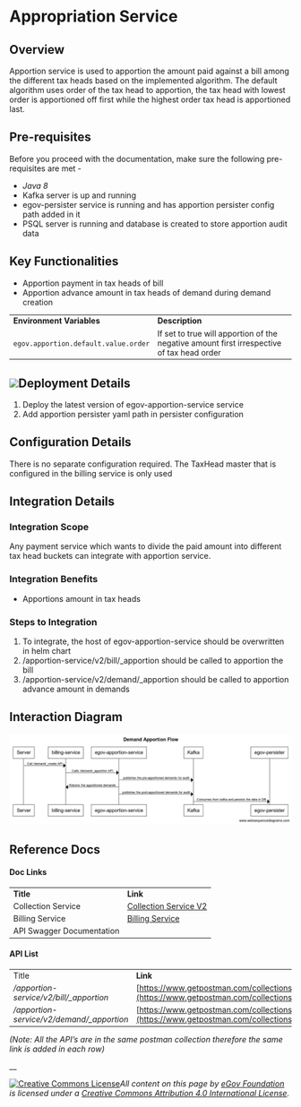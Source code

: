 # Appropriation Service

## Overview

Apportion service is used to apportion the amount paid against a bill among the different tax heads based on the implemented algorithm. The default algorithm uses order of the tax head to apportion, the tax head with lowest order is apportioned off first while the highest order tax head is apportioned last.

## Pre-requisites

Before you proceed with the documentation, make sure the following pre-requisites are met -

* _Java 8_
* Kafka server is up and running
* egov-persister service is running and has apportion persister config path added in it
* PSQL server is running and database is created to store apportion audit data

## Key Functionalities

* Apportion payment in tax heads of bill
* Apportion advance amount in tax heads of demand during demand creation

|                                      |                                                                                           |
| ------------------------------------ | ----------------------------------------------------------------------------------------- |
| **Environment Variables**            | **Description**                                                                           |
| `egov.apportion.default.value.order` | If set to true will apportion of the negative amount first irrespective of tax head order |

## ![](blob:https://digit-discuss.atlassian.net/018f514c-9da6-4242-ac5b-bd91de04413d#media-blob-url=true\&id=64163d40-059e-418c-955d-97bd506369af\&collection=contentId-1656717351\&contextId=1656717351\&mimeType=image%2Fpng\&name=Bill%20Apportion%20Flow%20.png\&size=29437\&width=1102\&height=381)Deployment Details

1. Deploy the latest version of egov-apportion-service service
2. Add apportion persister yaml path in persister configuration

## Configuration Details

There is no separate configuration required. The TaxHead master that is configured in the billing service is only used

## Integration Details

### Integration Scope

Any payment service which wants to divide the paid amount into different tax head buckets can integrate with apportion service.

### Integration Benefits

* Apportions amount in tax heads

### Steps to Integration

1. To integrate, the host of egov-apportion-service should be overwritten in helm chart
2. /apportion-service/v2/bill/\_apportion should be called to apportion the bill
3. /apportion-service/v2/demand/\_apportion should be called to apportion advance amount in demands

## Interaction Diagram

![](../../../.gitbook/assets/demand-apportion-flow-.png)

## Reference Docs

#### Doc Links <a href="#doc-links" id="doc-links"></a>

|                           |                                                                                                                    |
| ------------------------- | ------------------------------------------------------------------------------------------------------------------ |
| **Title**                 | **Link**                                                                                                           |
| Collection Service        | [Collection Service V2](https://digit-discuss.atlassian.net/wiki/spaces/DD/pages/1620574288/Collection+Service+V2) |
| Billing Service           | [Billing Service](https://digit-discuss.atlassian.net/wiki/spaces/DD/pages/1620672528/Billing+Service)             |
| API Swagger Documentation |                                                                                                                    |

#### API List <a href="#api-list" id="api-list"></a>

|                                            |                                                                                                                            |
| ------------------------------------------ | -------------------------------------------------------------------------------------------------------------------------- |
| Title                                      | **Link**                                                                                                                   |
| _/apportion-service/v2/bill/\_apportion_   | [https://www.getpostman.com/collections/142983a40e95da157b45](https://www.getpostman.com/collections/142983a40e95da157b45) |
| _/apportion-service/v2/demand/\_apportion_ | [https://www.getpostman.com/collections/142983a40e95da157b45](https://www.getpostman.com/collections/142983a40e95da157b45) |

_(Note: All the API’s are in the same postman collection therefore the same link is added in each row)_

\_\_

[![Creative Commons License](https://i.creativecommons.org/l/by/4.0/80x15.png)_​_](http://creativecommons.org/licenses/by/4.0/)_All content on this page by_ [_eGov Foundation_](https://egov.org.in/) _is licensed under a_ [_Creative Commons Attribution 4.0 International License_](http://creativecommons.org/licenses/by/4.0/)_._
